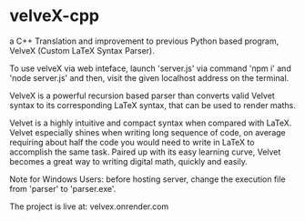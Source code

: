 ﻿# velveX-cpp

a C++ Translation and improvement to previous Python based program, VelveX (Custom LaTeX Syntax Parser).

To use velveX via web inteface, launch 'server.js' via command 'npm i' and 'node server.js' and then, visit the given localhost address on the terminal. 


VelveX is a powerful recursion based parser than converts valid Velvet syntax to its corresponding LaTeX syntax, that can be used to render maths. 


Velvet is a highly intuitive and compact syntax when compared with LaTeX. Velvet especially shines when writing long sequence of code, on average requiring about half the code you would need to write in LaTeX to accomplish the same task. Paired up with its easy learning curve, Velvet becomes a great way to writing digital math, quickly and easily.

Note for Windows Users:
before hosting server, change the execution file from 'parser' to 'parser.exe'.

The project is live at: velvex.onrender.com
